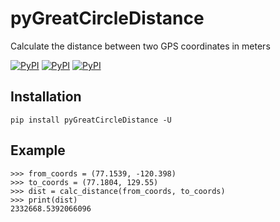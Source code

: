 pyGreatCircleDistance
=====================

Calculate the distance between two GPS coordinates in meters

[![PyPI](https://img.shields.io/pypi/v/pyGreatCircleDistance.svg)](https://pypi.python.org/pypi/pyGreatCircleDistance)
[![PyPI](https://img.shields.io/pypi/dm/pyGreatCircleDistance.svg)](https://pypi.python.org/pypi/pyGreatCircleDistance)
[![PyPI](https://img.shields.io/badge/code%20style-black-000000.svg)](href="https://github.com/psf/black)

Installation
------------

```
pip install pyGreatCircleDistance -U
```

Example
-------

```
>>> from_coords = (77.1539, -120.398)
>>> to_coords = (77.1804, 129.55)
>>> dist = calc_distance(from_coords, to_coords)
>>> print(dist)
2332668.5392066096
```
